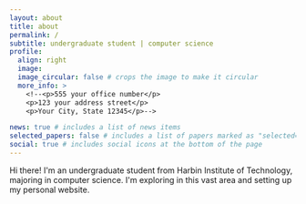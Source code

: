 ```yaml
---
layout: about
title: about
permalink: /
subtitle: undergraduate student | computer science
profile:
  align: right
  image: 
  image_circular: false # crops the image to make it circular
  more_info: >
    <!--<p>555 your office number</p>
    <p>123 your address street</p>
    <p>Your City, State 12345</p>-->

news: true # includes a list of news items
selected_papers: false # includes a list of papers marked as "selected={true}"
social: true # includes social icons at the bottom of the page
---
```


Hi there! I'm an undergraduate student from Harbin Institute of Technology, majoring in computer science. I'm exploring in this vast area and setting up my personal website.


